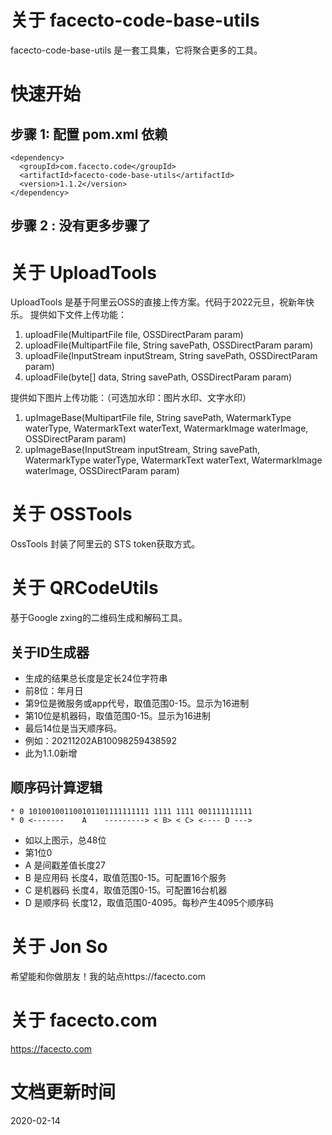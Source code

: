 # 关于 facecto-code-base-utils
facecto-code-base-utils 是一套工具集，它将聚合更多的工具。

# 快速开始
## 步骤 1: 配置 pom.xml 依赖
```
<dependency>
  <groupId>com.facecto.code</groupId>
  <artifactId>facecto-code-base-utils</artifactId>
  <version>1.1.2</version>
</dependency>
```
## 步骤 2 : 没有更多步骤了

# 关于 UploadTools
UploadTools 是基于阿里云OSS的直接上传方案。代码于2022元旦，祝新年快乐。
提供如下文件上传功能：
1. uploadFile(MultipartFile file, OSSDirectParam param)
2. uploadFile(MultipartFile file, String savePath, OSSDirectParam param)
3. uploadFile(InputStream inputStream, String savePath, OSSDirectParam param)
4. uploadFile(byte[] data, String savePath, OSSDirectParam param)

提供如下图片上传功能：（可选加水印：图片水印、文字水印）
1. upImageBase(MultipartFile file, String savePath, WatermarkType waterType, WatermarkText waterText,
   WatermarkImage waterImage, OSSDirectParam param)
2. upImageBase(InputStream inputStream, String savePath, WatermarkType waterType, WatermarkText waterText,
   WatermarkImage waterImage, OSSDirectParam param)

# 关于 OSSTools
OssTools 封装了阿里云的 STS token获取方式。

# 关于 QRCodeUtils
基于Google zxing的二维码生成和解码工具。

## 关于ID生成器
* 生成的结果总长度是定长24位字符串
* 前8位：年月日
* 第9位是微服务或app代号，取值范围0-15。显示为16进制
* 第10位是机器码，取值范围0-15。显示为16进制
* 最后14位是当天顺序码。
* 例如：20211202AB10098259438592
* 此为1.1.0新增

## 顺序码计算逻辑
```
* 0 101001001100101101111111111 1111 1111 001111111111
* 0 <-------    A    ---------> < B> < C> <---- D --->
```
* 如以上图示，总48位
* 第1位0
* A 是间戳差值长度27
* B 是应用码 长度4，取值范围0-15。可配置16个服务
* C 是机器码 长度4，取值范围0-15。可配置16台机器
* D 是顺序码 长度12，取值范围0-4095。每秒产生4095个顺序码


# 关于 Jon So
希望能和你做朋友！我的站点https://facecto.com

# 关于 facecto.com
https://facecto.com

# 文档更新时间
2020-02-14